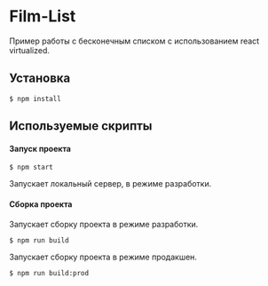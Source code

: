 # Film-List
Пример работы с бесконечным списком с использованием react virtualized. 

## Установка

```
$ npm install
```

## Используемые скрипты

#### Запуск проекта

```
$ npm start
```
Запускает локальный сервер, в режиме разработки.

#### Сборка проекта

Запускает сборку проекта в режиме разработки.
```
$ npm run build
```

Запускает сборку проекта в режиме продакшен.
```
$ npm run build:prod
```

